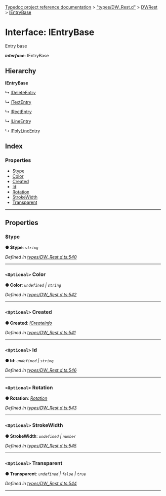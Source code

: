 [Typedoc project reference documentation](../README.md) > ["types/DW_Rest.d"](../modules/_types_dw_rest_d_.md) > [DWRest](../modules/_types_dw_rest_d_.dwrest.md) > [IEntryBase](../interfaces/_types_dw_rest_d_.dwrest.ientrybase.md)

# Interface: IEntryBase

Entry base

*__interface__*: IEntryBase

## Hierarchy

**IEntryBase**

↳  [IDeleteEntry](_types_dw_rest_d_.dwrest.ideleteentry.md)

↳  [ITextEntry](_types_dw_rest_d_.dwrest.itextentry.md)

↳  [IRectEntry](_types_dw_rest_d_.dwrest.irectentry.md)

↳  [ILineEntry](_types_dw_rest_d_.dwrest.ilineentry.md)

↳  [IPolyLineEntry](_types_dw_rest_d_.dwrest.ipolylineentry.md)

## Index

### Properties

* [$type](_types_dw_rest_d_.dwrest.ientrybase.md#_type)
* [Color](_types_dw_rest_d_.dwrest.ientrybase.md#color)
* [Created](_types_dw_rest_d_.dwrest.ientrybase.md#created)
* [Id](_types_dw_rest_d_.dwrest.ientrybase.md#id)
* [Rotation](_types_dw_rest_d_.dwrest.ientrybase.md#rotation)
* [StrokeWidth](_types_dw_rest_d_.dwrest.ientrybase.md#strokewidth)
* [Transparent](_types_dw_rest_d_.dwrest.ientrybase.md#transparent)

---

## Properties

<a id="_type"></a>

###  $type

**● $type**: *`string`*

*Defined in [types/DW_Rest.d.ts:540](https://github.com/DocuWare/REST-Sample-TS/blob/master/src/types/DW_Rest.d.ts#L540)*

___
<a id="color"></a>

### `<Optional>` Color

**● Color**: *`undefined` \| `string`*

*Defined in [types/DW_Rest.d.ts:542](https://github.com/DocuWare/REST-Sample-TS/blob/master/src/types/DW_Rest.d.ts#L542)*

___
<a id="created"></a>

### `<Optional>` Created

**● Created**: *[ICreateInfo](_types_dw_rest_d_.dwrest.icreateinfo.md)*

*Defined in [types/DW_Rest.d.ts:541](https://github.com/DocuWare/REST-Sample-TS/blob/master/src/types/DW_Rest.d.ts#L541)*

___
<a id="id"></a>

### `<Optional>` Id

**● Id**: *`undefined` \| `string`*

*Defined in [types/DW_Rest.d.ts:546](https://github.com/DocuWare/REST-Sample-TS/blob/master/src/types/DW_Rest.d.ts#L546)*

___
<a id="rotation"></a>

### `<Optional>` Rotation

**● Rotation**: *[Rotation](../enums/_types_dw_rest_d_.dwrest.rotation.md)*

*Defined in [types/DW_Rest.d.ts:543](https://github.com/DocuWare/REST-Sample-TS/blob/master/src/types/DW_Rest.d.ts#L543)*

___
<a id="strokewidth"></a>

### `<Optional>` StrokeWidth

**● StrokeWidth**: *`undefined` \| `number`*

*Defined in [types/DW_Rest.d.ts:545](https://github.com/DocuWare/REST-Sample-TS/blob/master/src/types/DW_Rest.d.ts#L545)*

___
<a id="transparent"></a>

### `<Optional>` Transparent

**● Transparent**: *`undefined` \| `false` \| `true`*

*Defined in [types/DW_Rest.d.ts:544](https://github.com/DocuWare/REST-Sample-TS/blob/master/src/types/DW_Rest.d.ts#L544)*

___

